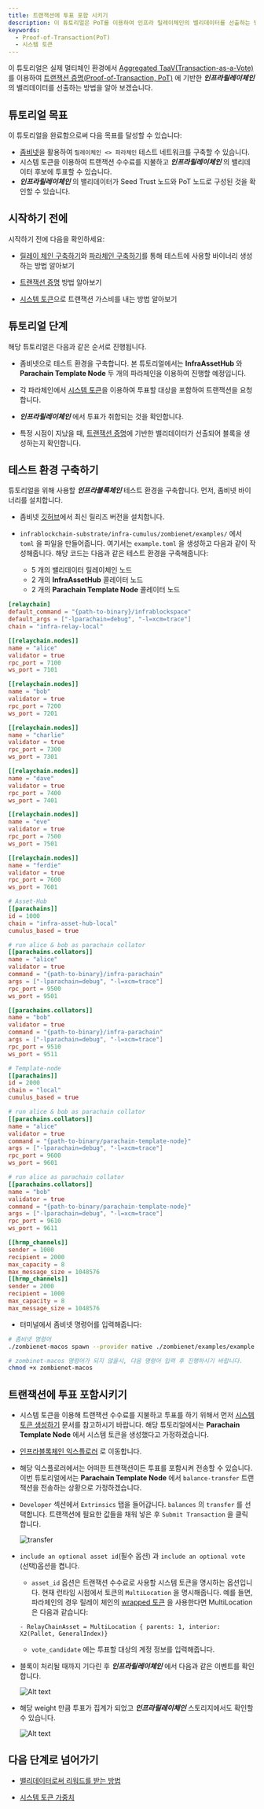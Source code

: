 ```yaml
---
title: 트랜잭션에 투표 포함 시키기
description: 이 튜토리얼은 PoT를 이용하여 인프라 릴레이체인의 밸리데이터를 선출하는 방법을 배웁니다.
keywords:
  - Proof-of-Transaction(PoT)
  - 시스템 토큰
---
```


이 튜토리얼은 실제 멀티체인 환경에서 [Aggregated TaaV(Transaction-as-a-Vote)](../learn/protocol/proof-of-transaction.md#aggregated-proof-of-transactionpot)를 이용하여 [트랜잭션 증명(Proof-of-Transaction, PoT)](../learn/protocol/proof-of-transaction.md) 에 기반한 **_인프라릴레이체인_** 의 밸리데이터를 선출하는 방법을 알아 보겠습니다.

## 튜토리얼 목표

이 튜토리얼을 완료함으로써 다음 목표를 달성할 수 있습니다:

- [좀비넷](../tutorials/test/simulate-parachains.md)을 활용하여 `릴레이체인 <> 파라체인` 테스트 네트워크를 구축할 수 있습니다.
- 시스템 토큰을 이용하여 트랜잭션 수수료를 지불하고 **_인프라릴레이체인_** 의 밸리데이터 후보에 투표할 수 있습니다.
- **_인프라릴레이체인_** 의 밸리데이터가 Seed Trust 노드와 PoT 노드로 구성된 것을 확인할 수 있습니다.

## 시작하기 전에

시작하기 전에 다음을 확인하세요:

- [릴레이 체인 구축하기](../tutorials/build/build-infra-relay-chain.md)와 [파라체인 구축하기](../tutorials/build/build-a-parachain.md)를 통해 테스트에 사용할 바이너리 생성하는 방법 알아보기

- [트랜잭션 증명](../../learn/protocol/proof-of-transaction.md) 방법 알아보기

- [시스템 토큰](../../learn/protocol/system-token.md)으로 트랜잭션 가스비를 내는 방법 알아보기

## 튜토리얼 단계

해당 튜토리얼은 다음과 같은 순서로 진행됩니다.

- 좀비넷으로 테스트 환경을 구축합니다. 본 튜토리얼에서는 **InfraAssetHub** 와 **Parachain Template Node** 두 개의 파라체인을 이용하여 진행할 예정입니다.

- 각 파라체인에서 [시스템 토큰](../learn/protocol/system-token.md)을 이용하여 투표할 대상을 포함하여 트랜잭션을 요청합니다.

- **_인프라릴레이체인_** 에서 투표가 취합되는 것을 확인합니다.

- 특정 시점이 지났을 때, [트랜잭션 증명](../learn/protocol/proof-of-transaction.md)에 기반한 밸리데이터가 선출되어 블록을 생성하는지 확인합니다.

## 테스트 환경 구축하기

튜토리얼을 위해 사용할 **_인프라블록체인_** 테스트 환경을 구축합니다. 먼저, 좀비넷 바이너리를 설치합니다.

- 좀비넷 [깃허브](https://github.com/paritytech/zombienet)에서 최신 릴리즈 버전을 설치합니다.

- `infrablockchain-substrate/infra-cumulus/zombienet/examples/` 에서 `toml` 을 파일을 만들어줍니다. 여기서는 `example.toml` 을 생성하고 다음과 같이 작성해줍니다. 해당 코드는 다음과 같은 테스트 환경을 구축해줍니다:
  - 5 개의 밸리데이터 릴레이체인 노드
  - 2 개의 **InfraAssetHub** 콜레이터 노드
  - 2 개의 **Parachain Template Node** 콜레이터 노드

```toml
[relaychain]
default_command = "{path-to-binary}/infrablockspace"
default_args = ["-lparachain=debug", "-l=xcm=trace"]
chain = "infra-relay-local"

[[relaychain.nodes]]
name = "alice"
validator = true
rpc_port = 7100
ws_port = 7101

[[relaychain.nodes]]
name = "bob"
validator = true
rpc_port = 7200
ws_port = 7201

[[relaychain.nodes]]
name = "charlie"
validator = true
rpc_port = 7300
ws_port = 7301

[[relaychain.nodes]]
name = "dave"
validator = true
rpc_port = 7400
ws_port = 7401

[[relaychain.nodes]]
name = "eve"
validator = true
rpc_port = 7500
ws_port = 7501

[[relaychain.nodes]]
name = "ferdie"
validator = true
rpc_port = 7600
ws_port = 7601

# Asset-Hub
[[parachains]]
id = 1000
chain = "infra-asset-hub-local"
cumulus_based = true

# run alice & bob as parachain collator
[[parachains.collators]]
name = "alice"
validator = true
command = "{path-to-binary}/infra-parachain"
args = ["-lparachain=debug", "-l=xcm=trace"]
rpc_port = 9500
ws_port = 9501

[[parachains.collators]]
name = "bob"
validator = true
command = "{path-to-binary}/infra-parachain"
args = ["-lparachain=debug", "-l=xcm=trace"]
rpc_port = 9510
ws_port = 9511

# Template-node
[[parachains]]
id = 2000
chain = "local"
cumulus_based = true

# run alice & bob as parachain collator
[[parachains.collators]]
name = "alice"
validator = true
command = "{path-to-binary/parachain-template-node}"
args = ["-lparachain=debug", "-l=xcm=trace"]
rpc_port = 9600
ws_port = 9601

# run alice as parachain collator
[[parachains.collators]]
name = "bob"
validator = true
command = "{path-to-binary/parachain-template-node}"
args = ["-lparachain=debug", "-l=xcm=trace"]
rpc_port = 9610
ws_port = 9611

[[hrmp_channels]]
sender = 1000
recipient = 2000
max_capacity = 8
max_message_size = 1048576
[[hrmp_channels]]
sender = 2000
recipient = 1000
max_capacity = 8
max_message_size = 1048576
```

- 터미널에서 좀비넷 명령어를 입력해줍니다:

```bash
# 좀비넷 명령어
./zombienet-macos spawn --provider native ./zombienet/examples/example.toml

# zombinet-macos 명령어가 되지 않을시, 댜음 명령어 입력 후 진행하시기 바랍니다.
chmod +x zombienet-macos
```

## 트랜잭션에 투표 포함시키기

- 시스템 토큰을 이용해 트랜잭션 수수료를 지불하고 투표를 하기 위해서 먼저 [시스템 토큰 생성하기](./how-to-interact-with-system-token.md) 문서를 참고하시기 바랍니다. 해당 튜토리얼에서는 **Parachain Template Node** 에서 시스템 토큰을 생성했다고 가정하겠습니다.

- [인프라블록체인 익스플로러](https://portal.infrablockspace.net) 로 이동합니다.

- 해당 익스플로러에서는 어떠한 트랜잭션이든 투표를 포함시켜 전송할 수 있습니다. 이번 튜토리얼에서는 **Parachain Template Node** 에서 `balance-transfer` 트랜잭션을 전송하는 상황으로 가정하겠습니다.

- `Developer` 섹션에서 `Extrinsics` 탭을 들어갑니다. `balances` 의 `transfer` 를 선택합니다. 트랜잭션에 필요한 값들을 채워 넣은 후 `Submit Transaction` 을 클릭 합니다.

  ![transfer](/media/images/docs/infrablockchain/tutorials/tx-detail.png)

- `include an optional asset id`(필수 옵션) 과 `include an optional vote` (선택)옵션을 켭니다.

  - `asset_id` 옵션은 트랜잭션 수수료로 사용할 시스템 토큰을 명시하는 옵션입니다. 현재 런타임 시점에서 토큰의 `MultiLocation` 을 명시해줍니다. 예를 들면, 파라체인의 경우 릴레이 체인의 [wrapped 토큰](../../learn/protocol/system-token.md#랩드wrapped-시스템-토큰) 을 사용한다면 MultiLocation 은 다음과 같습니다:

  ```text
  - RelayChainAsset = MultiLocation { parents: 1, interior: X2(Pallet, GeneralIndex)}
  ```

  - `vote_candidate` 에는 투표할 대상의 계정 정보를 입력해줍니다.

- 블록이 처리될 때까지 기다린 후 **_인프라릴레이체인_** 에서 다음과 같은 이벤트를 확인합니다.

  ![Alt text](/media/images/docs/infrablockchain/tutorials/infra-relay-event.png)

- 해당 weight 만큼 투표가 집계가 되었고 **_인프라릴레이체인_** 스토리지에서도 확인할 수 있습니다.

  ![Alt text](/media/images/docs/infrablockchain/tutorials/infra-relay-storage.png)

## 다음 단계로 넘어가기

- [밸리데이터로써 리워드를 받는 방법](./how-to-get-validator-reward.md)

- [시스템 토큰 가중치](../learn/protocol/transaction-fee.md#시스템-토큰-가중치)
